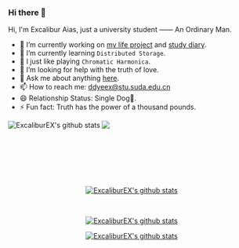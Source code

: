 ### Hi there 👋

<!--
**ExcaliburEX/ExcaliburEX** is a ✨ _special_ ✨ repository because its `README.md` (this file) appears on your GitHub profile.-->

Hi, I'm Excalibur Aias, just a university student —— An Ordinary Man.

- 🔭 I’m currently working on [my life project](https://github.com/ExcaliburEX/Daily-Plan-In-Graduate-Life) and [study diary](https://github.com/ExcaliburEX/KeMo).
- 🌱 I’m currently learning `Distributed Storage`.
- 🎼 I just like playing `Chromatic Harmonica`.
- 🤔 I’m looking for help with the truth of love.
- 💬 Ask me about anything [here](https://kemo.xyz/about/).
- 📫 How to reach me: ddyeex@stu.suda.edu.cn
- 😄 Relationship Status: Single Dog🐶.
- ⚡ Fun fact: Truth has the power of a thousand pounds.

<p align="center">
  
<a href="https://github.com/ExcaliburEX/Daily-Plan-In-Graduate-Life">
<img align="left" src="https://github-readme-stats.vercel.app/api/pin/?username=ExcaliburEX&repo=Daily-Plan-In-Graduate-Life&show_owner=true&bg_color=30,e96443,904e95&cache_seconds=106400&theme=algolia" align="center" alt="ExcaliburEX's github stats">
</a>

<a href="https://github.com/ExcaliburEX/AIStickerSearcher">
  <!-- Change the `github-readme-stats.anuraghazra1.vercel.app` to `github-readme-stats.vercel.app`  -->
  <img align="left" src="https://github-readme-stats.vercel.app/api/pin/?username=ExcaliburEX&repo=AIStickerSearcher&show_owner=true&bg_color=30,e96443,904e95&cache_seconds=106400&theme=midnight-purple" />
</a>

</p>

<br/><br/><br/><br/><br/><br/><br/>

<p align="center">

<a href="https://github.com/ExcaliburEX">
<img align="center" src="https://github-readme-stats.vercel.app/api?username=ExcaliburEX&show_icons=true&bg_color=30,4169E1,904e95&cache_seconds=106400&theme=chartreuse-dark" align="center" alt="ExcaliburEX's github stats">
</a>

</p>

<br/>

<p align="center">
  
<a href="https://github.com/ExcaliburEX">
  
<img align="center" src="https://github-readme-stats.vercel.app/api/top-langs/?username=ExcaliburEX&langs_count=8&show_icons=true&bg_color=50,e96443,904e95&cache_seconds=106400&theme=blueberry" align="center" alt="ExcaliburEX's github stats">
  
</a>
  
</p>

<p align="center">

<a href="https://github.com/ExcaliburEX">
<img src="https://github-readme-stats.vercel.app/api/wakatime?username=ExcaliburEX&show_icons=true&bg_color=30,4169E1,904e95&cache_seconds=106400&theme=blueberry" align="center" alt="ExcaliburEX's github stats">
</a>

</p>





